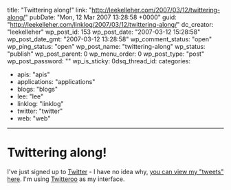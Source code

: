 title: "Twittering along!"
link: "http://leekelleher.com/2007/03/12/twittering-along/"
pubDate: "Mon, 12 Mar 2007 13:28:58 +0000"
guid: "http://leekelleher.com/linklog/2007/03/12/twittering-along/"
dc_creator: "leekelleher"
wp_post_id: 153
wp_post_date: "2007-03-12 15:28:58"
wp_post_date_gmt: "2007-03-12 13:28:58"
wp_comment_status: "open"
wp_ping_status: "open"
wp_post_name: "twittering-along"
wp_status: "publish"
wp_post_parent: 0
wp_menu_order: 0
wp_post_type: "post"
wp_post_password: ""
wp_is_sticky: 0dsq_thread_id: 
categories:
  - apis: "apis"
  - applications: "applications"
  - blogs: "blogs"
  - lee: "lee"
  - linklog: "linklog"
  - twitter: "twitter"
  - web: "web"

---

# Twittering along!

I've just signed up to <a href="http://twitter.com/">Twitter</a> - I have no idea why, <a href="http://twitter.com/leekelleher">you can view my "tweets" here</a>. I'm using <a href="http://rareedge.com/twitteroo/">Twitteroo</a> as my interface.
